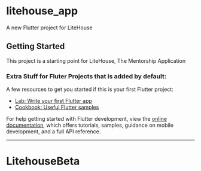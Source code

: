 # litehouse_app

A new Flutter project for LiteHouse

## Getting Started

This project is a starting point for LiteHouse, The Mentorship Application






### Extra Stuff for Fluter Projects that is added by default:

A few resources to get you started if this is your first Flutter project:

- [Lab: Write your first Flutter app](https://docs.flutter.dev/get-started/codelab)
- [Cookbook: Useful Flutter samples](https://docs.flutter.dev/cookbook)

For help getting started with Flutter development, view the
[online documentation](https://docs.flutter.dev/), which offers tutorials,
samples, guidance on mobile development, and a full API reference.

---

# LitehouseBeta
